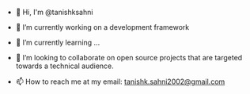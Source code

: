 - 👋 Hi, I'm @tanishksahni

- 🔭 I’m currently working on a development framework
- 🌱 I’m currently learning ...
- 🤝 I’m looking to collaborate on open source projects that are targeted towards a technical audience.
- 📫 How to reach me at my email: tanishk.sahni2002@gmail.com
